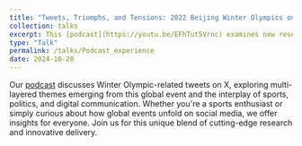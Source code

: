 ```yaml
---
title: "Tweets, Triumphs, and Tensions: 2022 Beijing Winter Olympics on X"
collection: talks
excerpt: This [podcast](https://youtu.be/EFhTut5Vrnc) examines new research published in _Communication & Sport_ that uses an NLP technique (LDA topic modeling) to unpack the social media buzz around the 2022 Beijing Winter Olympics.
type: "Talk"
permalink: /talks/Podcast_experience
date: 2024-10-28
---
```


Our [podcast](https://youtu.be/EFhTut5Vrnc) discusses Winter Olympic-related tweets on X, exploring multi-layered themes emerging from this global event and the interplay of sports, politics, and digital communication. Whether you're a sports enthusiast or simply curious about how global events unfold on social media, we offer insights for everyone. Join us for this unique blend of cutting-edge research and innovative delivery.
